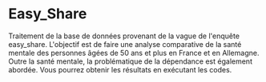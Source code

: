 # Easy_Share
Traitement de la base de données provenant de la vague de l'enquête easy_share. L'objectif est de faire une analyse comparative de la santé mentale des personnes âgées de 50 ans et plus en France et en Allemagne.
Outre la santé mentale, la problématique de la dépendance est également abordée. Vous pourrez obtenir les résultats en exécutant les codes.
